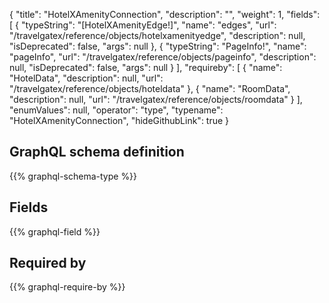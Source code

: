 {
  "title": "HotelXAmenityConnection",
  "description": "",
  "weight": 1,
  "fields": [
    {
      "typeString": "[HotelXAmenityEdge!]",
      "name": "edges",
      "url": "/travelgatex/reference/objects/hotelxamenityedge",
      "description": null,
      "isDeprecated": false,
      "args": null
    },
    {
      "typeString": "PageInfo!",
      "name": "pageInfo",
      "url": "/travelgatex/reference/objects/pageinfo",
      "description": null,
      "isDeprecated": false,
      "args": null
    }
  ],
  "requireby": [
    {
      "name": "HotelData",
      "description": null,
      "url": "/travelgatex/reference/objects/hoteldata"
    },
    {
      "name": "RoomData",
      "description": null,
      "url": "/travelgatex/reference/objects/roomdata"
    }
  ],
  "enumValues": null,
  "operator": "type",
  "typename": "HotelXAmenityConnection",
  "hideGithubLink": true
}
## GraphQL schema definition

{{% graphql-schema-type %}}

## Fields

{{% graphql-field %}}

## Required by

{{% graphql-require-by %}}
